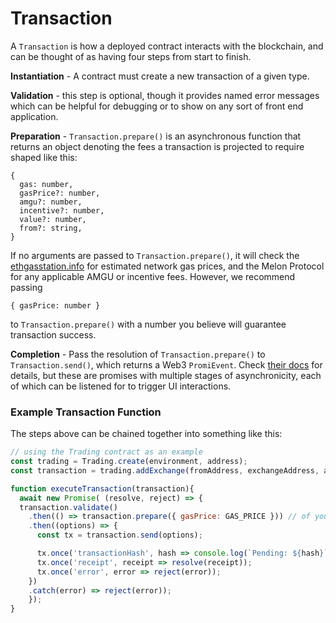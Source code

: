 # Transaction

A `Transaction` is how a deployed contract interacts with the blockchain, and can be thought of as having four steps from start to finish. 

**Instantiation** - A contract must create a new transaction of a given type.

**Validation** - this step is optional, though it provides named error messages which can be helpful for debugging or to show on any sort of front end application.

**Preparation** - `Transaction.prepare()` is an asynchronous function that returns an object denoting the fees a transaction is projected to require shaped like this:

```text
{
  gas: number,
  gasPrice?: number,
  amgu?: number,
  incentive?: number,
  value?: number,
  from?: string,
}
```

If no arguments are passed to `Transaction.prepare()`, it will check the [ethgasstation.info](https://ethgasstation.info/) for estimated network gas prices, and the Melon Protocol for any applicable AMGU or incentive fees. However, we recommend passing

```text
{ gasPrice: number }
```

to `Transaction.prepare()` with a number you believe will guarantee transaction success.

**Completion** - Pass the resolution of `Transaction.prepare()` to `Transaction.send()`, which returns a Web3 `PromiEvent`. Check [their docs](https://web3js.readthedocs.io/en/v1.2.6/callbacks-promises-events.html) for details, but these are promises with multiple stages of asynchronicity, each of which can be listened for to trigger UI interactions.

### Example Transaction Function

The steps above can be chained together into something like this:

```javascript
// using the Trading contract as an example
const trading = Trading.create(environment, address);
const transaction = trading.addExchange(fromAddress, exchangeAddress, adapterAddress);

function executeTransaction(transaction){
  await new Promise( (resolve, reject) => {
  transaction.validate()
    .then(() => transaction.prepare({ gasPrice: GAS_PRICE })) // of your choosing, or omit this
    .then((options) => {
      const tx = transaction.send(options);

      tx.once('transactionHash', hash => console.log(`Pending: ${hash}`));
      tx.once('receipt', receipt => resolve(receipt));
      tx.once('error', error => reject(error));
    })
    .catch(error) => reject(error));
    });
}


```

